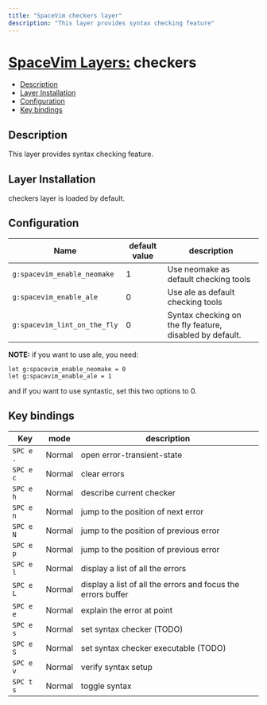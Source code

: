 ```yaml
---
title: "SpaceVim checkers layer"
description: "This layer provides syntax checking feature"
---
```


# [SpaceVim Layers:](https://spacevim.org/layers) checkers

<!-- vim-markdown-toc GFM -->

- [Description](#description)
- [Layer Installation](#layer-installation)
- [Configuration](#configuration)
- [Key bindings](#key-bindings)

<!-- vim-markdown-toc -->

## Description

This layer provides syntax checking feature.

## Layer Installation

checkers layer is loaded by default.

## Configuration

| Name                         | default value | description                                              |
| ---------------------------- | ------------- | -------------------------------------------------------- |
| `g:spacevim_enable_neomake`  | 1             | Use neomake as default checking tools                    |
| `g:spacevim_enable_ale`      | 0             | Use ale as default checking tools                        |
| `g:spacevim_lint_on_the_fly` | 0             | Syntax checking on the fly feature, disabled by default. |

**NOTE:** if you want to use  ale, you need:

```viml
let g:spacevim_enable_neomake = 0
let g:spacevim_enable_ale = 1
```

and if you want to use syntastic, set this two options to 0.

## Key bindings

| Key       | mode   | description                                                  |
| --------- | ------ | ------------------------------------------------------------ |
| `SPC e .` | Normal | open error-transient-state                                   |
| `SPC e c` | Normal | clear errors                                                 |
| `SPC e h` | Normal | describe current checker                                     |
| `SPC e n` | Normal | jump to the position of next error                           |
| `SPC e N` | Normal | jump to the position of previous error                       |
| `SPC e p` | Normal | jump to the position of previous error                       |
| `SPC e l` | Normal | display a list of all the errors                             |
| `SPC e L` | Normal | display a list of all the errors and focus the errors buffer |
| `SPC e e` | Normal | explain the error at point                                   |
| `SPC e s` | Normal | set syntax checker (TODO)                                           |
| `SPC e S` | Normal | set syntax checker executable (TODO)                                |
| `SPC e v` | Normal | verify syntax setup                                          |
| `SPC t s` | Normal | toggle syntax                                                |
